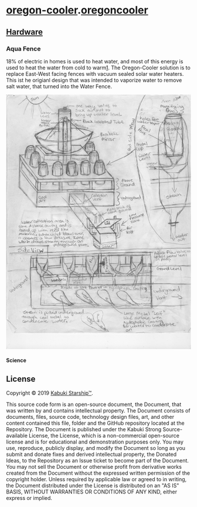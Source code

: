 # [oregon-cooler](github.com/oregon-cooler/oregoncooler).[oregoncooler](../readme.md)

## [Hardware](../)

### Aqua Fence

18% of electric in homes is used to heat water, and most of this energy is used to heat the water from cold to warm[1]. The Oregon-Cooler solution is to replace East-West facing fences with vacuum sealed solar water heaters. This ist he origianl design that was intended to vaporize water to remove salt water, that turned into the Water Fence.

![Water Fence Prototype 1](passive_water_vapoizer_and_condenser_v1.jpeg)

#### Science



## License

Copyright © 2019 [Kabuki Starship™](kabukistarship.com).

This source code form is an open-source document, the Document, that was written by and contains intellectual property. The Document consists of documents, files, source code, technology design files, art, and other content contained this file, folder and the GitHub repository located at the Repository. The Document is published under the Kabuki Strong Source-available License, the License, which is a non-commercial open-source license and is for educational and demonstration purposes only. You may use, reproduce, publicly display, and modify the Document so long as you submit and donate fixes and derived intellectual property, the Donated Ideas, to the Repository as an Issue ticket to become part of the Document. You may not sell the Document or otherwise profit from derivative works created from the Document without the expressed written permission of the copyright holder. Unless required by applicable law or agreed to in writing, the Document distributed under the License is distributed on an "AS IS" BASIS, WITHOUT WARRANTIES OR CONDITIONS OF ANY KIND, either express or implied.

[1]: https://github.com/oregon-cooler/oregoncooler/wiki/Heating
